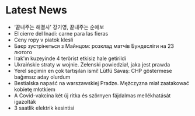 # Latest News
-  ‘끝내주는 해결사’ 강기영, 끝내주는 순애보
-  El cierre del Inadi: carne para las fieras
-  Ceny ropy v piatok klesli
-  Баєр зустрінеться з Майнцом: розклад матчів Бундесліги на 23 лютого
-  Irak'ın kuzeyinde 4 terörist etkisiz hale getirildi
-  Ukraińskie straty w wojnie. Zełenski powiedział, jaka jest prawda
-  Yerel seçimin en çok tartışılan ismi! Lütfü Savaş: CHP göstermese bağımsız aday olurdum
-  Bestialska napaść na warszawskiej Pradze. Mężczyzna miał zaatakować kobietę młotkiem
-  A Covid-vakcina két új ritka és szörnyen fájdalmas mellékhatását igazolták
-  3 saatlik elektrik kesintisi
